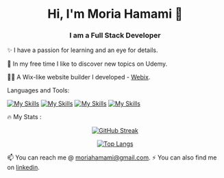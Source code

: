 <div id="header" align="center">
  <h1>
    Hi, I'm Moria Hamami 👋
  </h1>
  <h3>
    I am a Full Stack Developer
  </h3>
</div>
  
✨ I have a passion for learning and an eye for details.

🔭 In my free time I like to discover new topics on Udemy.

👨‍💻 A Wix-like website builder I developed - [Webix](https://webix.onrender.com/).

Languages and Tools:

[![My Skills](https://skillicons.dev/icons?i=javascript&theme=light)](https://www.javascript.com/)
[![My Skills](https://skillicons.dev/icons?i=html&theme=light)](https://www.html.com/)
[![My Skills](https://skillicons.dev/icons?i=html5&theme=light)](https://www.html.com/)
[![My Skills](https://skillicons.dev/icons?i=css3&theme=light)](https://www.css.com/)


🔥 My Stats :

<div id="stats" align="center">
  
  [![GitHub Streak](http://github-readme-streak-stats.herokuapp.com?user=moriahamami)](https://git.io/streak-stats)

  [![Top Langs](https://github-readme-stats.vercel.app/api/top-langs/?username=moriahamami)](https://github.com/anuraghazra/github-readme-stats)
  
 </div>
 
 📫 You can reach me @ [moriahamami@gmail.com](moriahamami@gmail.com).
⚡ You can also find me on [linkedin](https://www.linkedin.com/in/moriahamami/).

